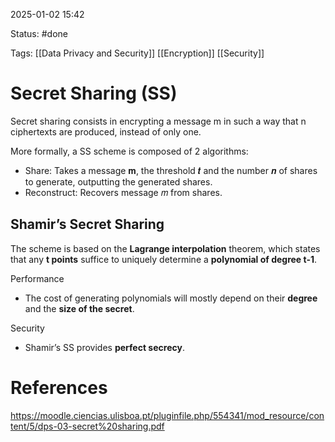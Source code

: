 2025-01-02 15:42

Status: #done 

Tags: [[Data Privacy and Security]] [[Encryption]] [[Security]]

# Secret Sharing (SS)

Secret sharing consists in encrypting a message m in such a way that n ciphertexts are produced, instead of only one.

More formally, a SS scheme is composed of 2 algorithms:
- Share: Takes a message 𝐦, the threshold 𝒕 and the number 𝒏 of shares to generate, outputting the generated shares.
- Reconstruct: Recovers message 𝑚 from shares.

## Shamir’s Secret Sharing
The scheme is based on the **Lagrange interpolation** theorem, which states that any **t points** suffice to uniquely determine a **polynomial of degree t-1**.

Performance
- The cost of generating polynomials will mostly depend on their **degree** and the **size of the secret**.

Security
- Shamir’s SS provides **perfect secrecy**.

# References

https://moodle.ciencias.ulisboa.pt/pluginfile.php/554341/mod_resource/content/5/dps-03-secret%20sharing.pdf